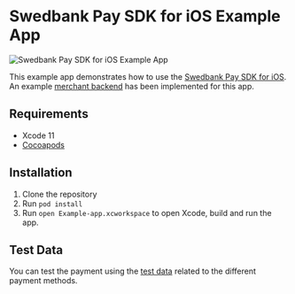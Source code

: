 # Swedbank Pay SDK for iOS Example App

![Swedbank Pay SDK for iOS Example App][opengraph-image]

This example app demonstrates how to use the [Swedbank Pay SDK for iOS][sdk].
An example [merchant backend][backend] has been implemented for this app.

## Requirements

- Xcode 11
- [Cocoapods][cocoapods]

## Installation

1. Clone the repository
2. Run `pod install`
3. Run `open Example-app.xcworkspace` to open Xcode, build and run the app.

## Test Data

You can test the payment using the [test data][test-data] related to the
different payment methods.

[opengraph-image]: https://repository-images.githubusercontent.com/209761415/fc62af80-53ea-11ea-8b50-60f173ec09f3
[sdk]: https://github.com/SwedbankPay/swedbank-pay-sdk-ios
[backend]: https://github.com/SwedbankPay/swedbank-pay-sdk-mobile-example-merchant
[cocoapods]: https://guides.cocoapods.org/using/getting-started.html
[test-data]: https://developer.swedbankpay.com/resources/test-data
